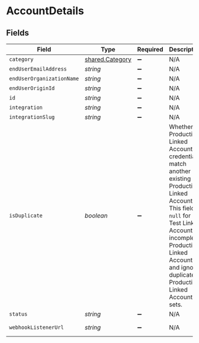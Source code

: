 # AccountDetails


## Fields

| Field                                                                                                                                                                                                                                           | Type                                                                                                                                                                                                                                            | Required                                                                                                                                                                                                                                        | Description                                                                                                                                                                                                                                     | Example                                                                                                                                                                                                                                         |
| ----------------------------------------------------------------------------------------------------------------------------------------------------------------------------------------------------------------------------------------------- | ----------------------------------------------------------------------------------------------------------------------------------------------------------------------------------------------------------------------------------------------- | ----------------------------------------------------------------------------------------------------------------------------------------------------------------------------------------------------------------------------------------------- | ----------------------------------------------------------------------------------------------------------------------------------------------------------------------------------------------------------------------------------------------- | ----------------------------------------------------------------------------------------------------------------------------------------------------------------------------------------------------------------------------------------------- |
| `category`                                                                                                                                                                                                                                      | [shared.Category](../../models/shared/category.md)                                                                                                                                                                                              | :heavy_minus_sign:                                                                                                                                                                                                                              | N/A                                                                                                                                                                                                                                             | hris                                                                                                                                                                                                                                            |
| `endUserEmailAddress`                                                                                                                                                                                                                           | *string*                                                                                                                                                                                                                                        | :heavy_minus_sign:                                                                                                                                                                                                                              | N/A                                                                                                                                                                                                                                             | kendall.roy@waystar-royco.com                                                                                                                                                                                                                   |
| `endUserOrganizationName`                                                                                                                                                                                                                       | *string*                                                                                                                                                                                                                                        | :heavy_minus_sign:                                                                                                                                                                                                                              | N/A                                                                                                                                                                                                                                             | Waystar Royco                                                                                                                                                                                                                                   |
| `endUserOriginId`                                                                                                                                                                                                                               | *string*                                                                                                                                                                                                                                        | :heavy_minus_sign:                                                                                                                                                                                                                              | N/A                                                                                                                                                                                                                                             | 3fa85f64-5717-4562-b3fc-2c963f66afa6                                                                                                                                                                                                            |
| `id`                                                                                                                                                                                                                                            | *string*                                                                                                                                                                                                                                        | :heavy_minus_sign:                                                                                                                                                                                                                              | N/A                                                                                                                                                                                                                                             | 0496d4c2-42e6-4072-80b3-7b69bfdc76fd                                                                                                                                                                                                            |
| `integration`                                                                                                                                                                                                                                   | *string*                                                                                                                                                                                                                                        | :heavy_minus_sign:                                                                                                                                                                                                                              | N/A                                                                                                                                                                                                                                             | BambooHR                                                                                                                                                                                                                                        |
| `integrationSlug`                                                                                                                                                                                                                               | *string*                                                                                                                                                                                                                                        | :heavy_minus_sign:                                                                                                                                                                                                                              | N/A                                                                                                                                                                                                                                             | bamboohr                                                                                                                                                                                                                                        |
| `isDuplicate`                                                                                                                                                                                                                                   | *boolean*                                                                                                                                                                                                                                       | :heavy_minus_sign:                                                                                                                                                                                                                              | Whether a Production Linked Account's credentials match another existing Production Linked Account. This field is `null` for Test Linked Accounts, incomplete Production Linked Accounts, and ignored duplicate Production Linked Account sets. | true                                                                                                                                                                                                                                            |
| `status`                                                                                                                                                                                                                                        | *string*                                                                                                                                                                                                                                        | :heavy_minus_sign:                                                                                                                                                                                                                              | N/A                                                                                                                                                                                                                                             | COMPLETE                                                                                                                                                                                                                                        |
| `webhookListenerUrl`                                                                                                                                                                                                                            | *string*                                                                                                                                                                                                                                        | :heavy_minus_sign:                                                                                                                                                                                                                              | N/A                                                                                                                                                                                                                                             | https://api.merge.dev/api/integrations/webhook-listener/7fc3mee0UW8ecV4                                                                                                                                                                         |
